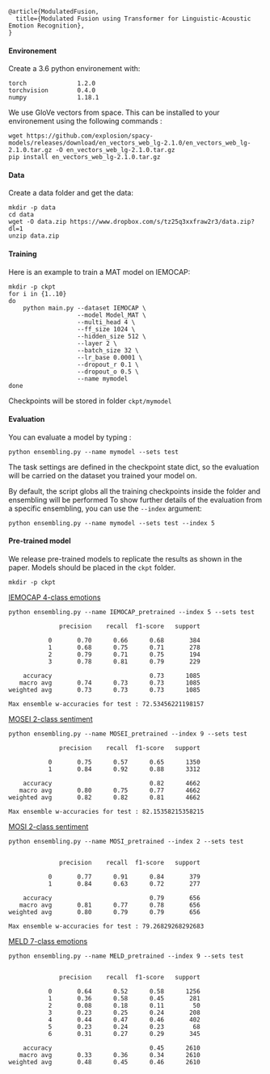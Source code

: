 ```
@article{ModulatedFusion,
  title={Modulated Fusion using Transformer for Linguistic-Acoustic Emotion Recognition},
}
```

#### Environement

Create a 3.6 python environement with:
```
torch              1.2.0    
torchvision        0.4.0   
numpy              1.18.1    
```

We use GloVe vectors from space. This can be installed to your environement using the following commands :
```
wget https://github.com/explosion/spacy-models/releases/download/en_vectors_web_lg-2.1.0/en_vectors_web_lg-2.1.0.tar.gz -O en_vectors_web_lg-2.1.0.tar.gz
pip install en_vectors_web_lg-2.1.0.tar.gz
```
#### Data

Create a data folder and get the data:
```
mkdir -p data
cd data
wget -O data.zip https://www.dropbox.com/s/tz25q3xxfraw2r3/data.zip?dl=1
unzip data.zip
```

#### Training

Here is an example to train a MAT model on IEMOCAP:

```
mkdir -p ckpt
for i in {1..10}
do
    python main.py --dataset IEMOCAP \
                   --model Model_MAT \
                   --multi_head 4 \
                   --ff_size 1024 \
                   --hidden_size 512 \
                   --layer 2 \
                   --batch_size 32 \
                   --lr_base 0.0001 \
                   --dropout_r 0.1 \
                   --dropout_o 0.5 \
                   --name mymodel
done

```
Checkpoints will be stored in folder `ckpt/mymodel`

#### Evaluation 

You can evaluate a model by typing : 
```
python ensembling.py --name mymodel --sets test
```
The task settings are defined in the checkpoint state dict, so the evaluation will be carried on the dataset you trained your model on.

By default, the script globs all the training checkpoints inside the folder and ensembling will be performed
To show further details of the evaluation from a specific ensembling, you can use the `--index` argument:
```
python ensembling.py --name mymodel --sets test --index 5
```

#### Pre-trained model  
We release pre-trained models to replicate the results as shown in the paper. Models should be placed in the `ckpt` folder.
```
mkdir -p ckpt
```

[IEMOCAP 4-class emotions](https://www.dropbox.com/s/wzoiwrtc9m3nb78/IEMOCAP_pretrained.zip?dl=1)
```
python ensembling.py --name IEMOCAP_pretrained --index 5 --sets test

              precision    recall  f1-score   support

           0       0.70      0.66      0.68       384
           1       0.68      0.75      0.71       278
           2       0.79      0.71      0.75       194
           3       0.78      0.81      0.79       229

    accuracy                           0.73      1085
   macro avg       0.74      0.73      0.73      1085
weighted avg       0.73      0.73      0.73      1085

Max ensemble w-accuracies for test : 72.53456221198157
```

[MOSEI 2-class sentiment](https://www.dropbox.com/s/t2p8soswt9t1ii4/MOSEI_pretrained.zip?dl=1)
```
python ensembling.py --name MOSEI_pretrained --index 9 --sets test

              precision    recall  f1-score   support

           0       0.75      0.57      0.65      1350
           1       0.84      0.92      0.88      3312

    accuracy                           0.82      4662
   macro avg       0.80      0.75      0.77      4662
weighted avg       0.82      0.82      0.81      4662

Max ensemble w-accuracies for test : 82.15358215358215
```

[MOSI 2-class sentiment](https://www.dropbox.com/s/zw4a9ukk1npzt9r/MOSI_pretrained.zip?dl=1)
```
python ensembling.py --name MOSI_pretrained --index 2 --sets test


              precision    recall  f1-score   support

           0       0.77      0.91      0.84       379
           1       0.84      0.63      0.72       277

    accuracy                           0.79       656
   macro avg       0.81      0.77      0.78       656
weighted avg       0.80      0.79      0.79       656

Max ensemble w-accuracies for test : 79.26829268292683
```
[MELD 7-class emotions](https://www.dropbox.com/s/458h1ze6cic3h1l/MELD_pretrained.zip?dl=1)
```
python ensembling.py --name MELD_pretrained --index 9 --sets test


              precision    recall  f1-score   support

           0       0.64      0.52      0.58      1256
           1       0.36      0.58      0.45       281
           2       0.08      0.18      0.11        50
           3       0.23      0.25      0.24       208
           4       0.44      0.47      0.46       402
           5       0.23      0.24      0.23        68
           6       0.31      0.27      0.29       345

    accuracy                           0.45      2610
   macro avg       0.33      0.36      0.34      2610
weighted avg       0.48      0.45      0.46      2610
```

